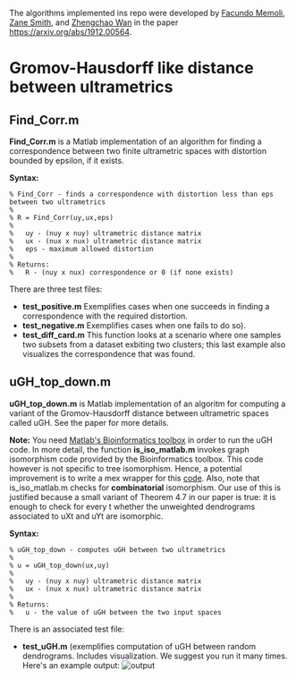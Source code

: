 The algorithms implemented ins repo were developed by [Facundo Memoli](https://people.math.osu.edu/memolitechera.1/), [Zane Smith](https://github.com/Zane3G), and [Zhengchao Wan](https://math.osu.edu/people/wan.252-0) in the paper https://arxiv.org/abs/1912.00564.

# Gromov-Hausdorff like distance between ultrametrics
## Find_Corr.m
**Find_Corr.m** is a Matlab implementation of an algorithm for finding a correspondence between two finite ultrametric spaces with distortion bounded by epsilon, if it exists.

**Syntax:**
```
% Find_Corr - finds a correspondence with distortion less than eps between two ultrametrics
%
% R = Find_Corr(uy,ux,eps)
%
%	uy - (nuy x nuy) ultrametric distance matrix
%	ux - (nux x nux) ultrametric distance matrix
%	eps - maximum allowed distortion
%
% Returns:
%	R - (nuy x nux) correspondence or 0 (if none exists)
```
There are three test files: 
- **test_positive.m** Exemplifies cases when one succeeds in finding a correspondence with the required distortion. 
- **test_negative.m** Exemplifies cases when one fails to do so). 
- **test_diff_card.m** This function looks at a scenario where one samples two subsets from a dataset exbiting two clusters; 
this last example also visualizes the correspondence that was found.

## uGH_top_down.m
**uGH_top_down.m** is Matlab implementation of an algoritm for computing a variant of the Gromov-Hausdorff distance between ultrametric spaces called uGH. See the paper for more details. 

**Note:** You need [Matlab's Bioinformatics toolbox](https://www.mathworks.com/products/bioinfo.html) in order to run the uGH code. In more detail, the function **is_iso_matlab.m** invokes graph isomorphism code provided by the Bioinformatics toolbox. This code however is not specific to tree isomorphism. Hence, a potential improvement is to write a mex wrapper for this [code](https://github.com/spaghetti-source/algorithm/blob/master/graph/tree_isomorphism.cc). Also, note that is_iso_matlab.m checks for **combinatorial** isomorphism. Our use of this is justified because a small variant of Theorem 4.7 in our paper is true: it is enough to check for every t whether the unweighted  dendrograms associated to uXt and uYt are isomorphic.   

**Syntax:**
```
% uGH_top_down - computes uGH between two ultrametrics
%
% u = uGH_top_down(ux,uy)
%
%	uy - (nuy x nuy) ultrametric distance matrix
%	ux - (nux x nux) ultrametric distance matrix
%	
% Returns:
%	u - the value of uGH between the two input spaces
```
There is an associated test file:
- **test_uGH.m** (exemplifies computation of uGH between random dendrograms. Includes visualization. We suggest you run it many times. Here's an example output:
![output](https://github.com/ndag/ultrametrics/blob/master/dendros.png)

